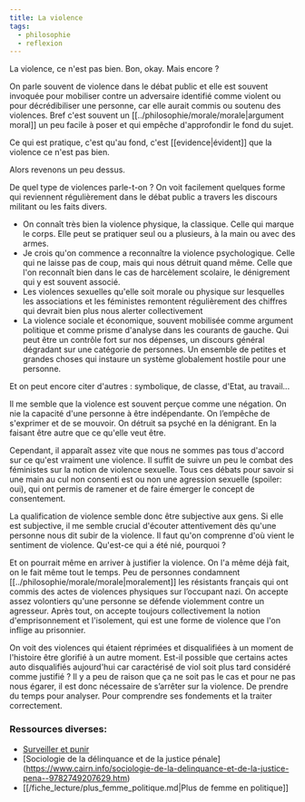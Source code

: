 ```yaml
---
title: La violence
tags:
  - philosophie
  - reflexion
---
```


La violence, ce n'est pas bien. Bon, okay. Mais encore ?

On parle souvent de violence dans le débat public et elle est souvent invoquée pour mobiliser contre un adversaire identifié comme violent ou pour décrédibiliser une personne, car elle aurait commis ou soutenu des violences. Bref c'est souvent un [[../philosophie/morale/morale|argument moral]] un peu facile à poser et qui empêche d'approfondir le fond du sujet.

Ce qui est pratique, c'est qu'au fond, c'est [[evidence|évident]] que la violence ce n'est pas bien.

Alors revenons un peu dessus.

De quel type de violences parle-t-on ? On voit facilement quelques forme qui reviennent régulièrement dans le débat public a travers les discours militant ou les faits divers.

- On connaît très bien la violence physique, la classique. Celle qui marque le corps. Elle peut se pratiquer seul ou a plusieurs, à la main ou avec des armes.
- Je crois qu'on commence a reconnaître la violence psychologique. Celle qui ne laisse pas de coup, mais qui nous détruit quand même. Celle que l'on reconnaît bien dans le cas de harcèlement scolaire, le dénigrement qui y est souvent associé.
- Les violences sexuelles qu'elle soit morale ou physique sur lesquelles les associations et les féministes remontent régulièrement des chiffres qui devrait bien plus nous alerter collectivement
- La violence sociale et économique, souvent mobilisée comme argument politique et comme prisme d'analyse dans les courants de gauche. Qui peut être un contrôle fort sur nos dépenses, un discours général dégradant sur une catégorie de personnes. Un ensemble de petites et grandes choses qui instaure un système globalement hostile pour une personne.

Et on peut encore citer d'autres : symbolique, de classe, d'Etat, au travail...

Il me semble que la violence est souvent perçue comme une négation. On nie la capacité d'une personne à être indépendante. On l’empêche de s'exprimer et de se mouvoir. On détruit sa psyché en la dénigrant. En la faisant être autre que ce qu'elle veut être.

Cependant, il apparaît assez vite que nous ne sommes pas tous d'accord sur ce qu'est vraiment une violence. Il suffit de suivre un peu le combat des féministes sur la notion de violence sexuelle. Tous ces débats pour savoir si une main au cul non consenti est ou non une agression sexuelle (spoiler: oui), qui ont permis de ramener et de faire émerger le concept de consentement.

La qualification de violence semble donc être subjective aux gens. Si elle est subjective, il me semble crucial d'écouter attentivement dès qu'une personne nous dit subir de la violence. Il faut qu'on comprenne d'où vient le sentiment de violence. Qu'est-ce qui a été nié, pourquoi ?

Et on pourrait même en arriver à justifier la violence. On l'a même déjà fait, on le fait même tout le temps. Peu de personnes condamnent [[../philosophie/morale/morale|moralement]] les résistants français qui ont commis des actes de violences physiques sur l’occupant nazi. On accepte assez volontiers qu'une personne se défende violemment contre un agresseur. Après tout, on accepte toujours collectivement la notion d'emprisonnement et l'isolement, qui est une forme de violence que l'on inflige au prisonnier.

On voit des violences qui étaient réprimées et disqualifiées à un moment de l'histoire être glorifié à un autre moment. Est-il possible que certains actes auto disqualifiés aujourd'hui car caractérisé de viol soit plus tard considéré comme justifié ? Il y a peu de raison que ça ne soit pas le cas et pour ne pas nous égarer, il est donc nécessaire de s’arrêter sur la violence. De prendre du temps pour analyser. Pour comprendre ses fondements et la traiter correctement.

### Ressources diverses:

- [Surveiller et punir ](https://www.gallimard.fr/Catalogue/GALLIMARD/Bibliotheque-des-Histoires/Surveiller-et-punir)
- [Sociologie de la délinquance et de la justice pénale] (https://www.cairn.info/sociologie-de-la-delinquance-et-de-la-justice-pena--9782749207629.htm)
- [[/fiche_lecture/plus_femme_politique.md|Plus de femme en politique]]
